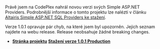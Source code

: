 <!-- dcterms:identifier = aspnetcz#155 -->
<!-- dcterms:title = Nová verze Altairis Simple ASP.NET Providers -->
<!-- dcterms:abstract = Právě jsem na CodePlex nahrál novou verzi svých Simple ASP.NET Providers. Verze 1.0.1 opravuje pár chyb, na které jsem byl upozorněn. -->
<!-- np9:categoryId = 2 -->
<!-- x4w:category = Bezpečnost -->
<!-- np9:authorId = 1 -->
<!-- np9:authorEmail = michal.valasek@altairis.cz -->
<!-- dcterms:creator = Michal Altair Valášek -->
<!-- dcterms:created = 2007-05-26T20:48:46.627+02:00 -->
<!-- dcterms:date = 2007-05-26T20:48:46.627+02:00 -->

Právě jsem na CodePlex nahrál novou verzi svých Simple ASP.NET Providers. Podrobnější informace o tomto projektu lze nalézti v článku [Altairis Simple ASP.NET SQL Providers ke stažení](http://www.aspnet.cz/Articles/115-altairis-simple-asp-net-sql-providers-ke-stazeni.aspx).

Verze 1.0.1 opravuje pár chyb, na které jsem byl upozorněn. Jejich seznam najdete na webu release. Release neobsahuje žádné breaking changes.

*   [**Stránka projektu**](http://www.codeplex.com/AltairisWebProviders)  [**Stažení verze 1.0.1 Production**](http://www.codeplex.com/AltairisWebProviders/Release/ProjectReleases.aspx?ReleaseId=4509)